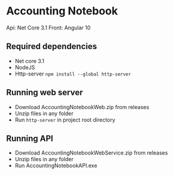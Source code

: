 # Accounting Notebook

Api: Net Core 3.1
Front: Angular 10 

## Required dependencies
* Net core 3.1
* NodeJS
* Http-server `npm install --global http-server`

## Running web server
* Download AccountingNotebookWeb.zip from releases
* Unzip files in any folder
* Run `http-server` in project root directory

## Running API
* Download AccountingNotebookWebService.zip from releases
* Unzip files in any folder
* Run AccountingNotebookAPI.exe
